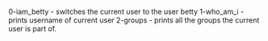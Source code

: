 0-iam_betty - switches the current user to the user betty
1-who_am_i - prints username of current user
2-groups - prints all the groups the current user is part of.
